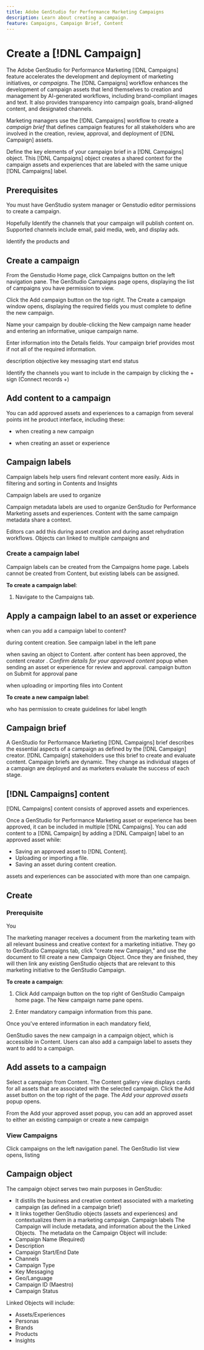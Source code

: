 ```yaml
---
title: Adobe GenStudio for Performance Marketing Campaigns
description: Learn about creating a campaign.
feature: Campaigns, Campaign Brief, Content
---
```

# Create a [!DNL Campaign]

The Adobe GenStudio for Performance Marketing [!DNL Campaigns] feature accelerates the development and deployment of marketing initiatives, or _campaigns_. The [!DNL Campaigns] workflow enhances the development of campaign assets that lend themselves to creation and management by AI-generated workflows, including brand-compliant images and text. It also provides transparency into campaign goals, brand-aligned content, and designated channels.

Marketing managers use the [!DNL Campaigns] workflow to create a _campaign brief_ that defines campaign features for all stakeholders who are involved in the creation, review, approval, and deployment of [!DNL Campaign] assets.


Define the key elements of your campaign brief in a [!DNL Campaigns] object. This [!DNL Campaigns] object creates a shared context for the campaign assets and experiences that are labeled with the same unique [!DNL Campaigns] label.


## Prerequisites

You must have GenStudio system manager or Genstudio editor permissions to create a campaign. 

Hopefully 
Identify the channels that your campaign will publish content on.  Supported channels include email, paid media, web, and display ads. 


Identify the products and 



## Create a campaign 

From the Genstudio Home page, click Campaigns button on the left navigation pane. The GenStudio Campaigns page opens, displaying the list of campaigns you have permission to view. 

Click the Add campaign button on the top right. The Create a campaign window opens, displaying the required fields you must complete to define the new campaign.

Name your campaign by double-clicking the New campaign name header and entering an informative, unique campaign name.

Enter information into the Details fields. Your campaign brief provides most if not all of the required information.

 description
 objective
 key messaging
 start
 end 
 status

Identify the channels you want to include in the campaign by clicking the + sign (Connect records +)






## Add content to a campaign

You can add approved assets and experiences to a camapign from several points int he product interface, including these:

* when creating a new campaign

* when creating an asset or experience

## Campaign labels

Campaign labels help users find relevant content more easily. Aids in filtering and sorting in Contents and Insights


Campaign labels are used to organize


Campaign metadata labels are used to organize GenStudio for Performance Marketing assets and experiences. Content with the same campaign metadata share a context. 

Editors can add this during asset creation and during asset rehydration workflows. Objects can linked to multiple campaigns and 

### Create a campaign label

Campaign labels can be created from the Campaigns home page. Labels cannot be created from Content, but existing labels can be assigned.

**To create a campaign label**:

1. Navigate to the Campaigns tab.


## Apply a campaign label to an asset or experience

when can you add a campaign label to content? 

during content creation. See campaign label in the left pane

when saving an object to Content. after content has been approved, the content creator . _Confirm details for your approved content_ popup 
when sending an asset or experience for review and approval. campaign button on Submit for approval pane


when uploading or importing files into Content

**To create a new campaign label**:

who has permission to create
guidelines for label length


## Campaign brief

A GenStudio for Performance Marketing [!DNL Campaigns] brief describes the essential aspects of a campaign as defined by the [!DNL Campaign] creator. [!DNL Campaign] stakeholders use this brief to create and evaluate content. Campaign briefs are dynamic. They change as individual stages of a campaign are deployed and as marketers evaluate the success of each stage.

## [!DNL Campaigns] content

[!DNL Campaigns] content consists of approved assets and experiences.

Once a GenStudio for Performance Marketing asset or experience has been approved, it can be included in multiple [!DNL Campaigns]. You can add content to a [!DNL Campaign] by adding a [!DNL Campaign] label to an approved asset while:

* Saving an approved asset to [!DNL Content].
* Uploading or importing a file.
* Saving an asset during content creation.


assets and experiences can be associated with more than one campaign. 

## Create 

### Prerequisite

You 

The marketing manager receives a document from the marketing team with all relevant business and creative context for a marketing initiative. They go to GenStudio Campaigns tab, click "create new Campaign," and use the document to fill create a new Campaign Object. Once they are finished, they will then link any existing GenStudio objects that are relevant to this marketing initiative to the GenStudio Campaign. 


**To create a campaign**:


1. Click Add campaign button on the top right of GenStudio Campaign home page. The New campaign name pane opens.

1. Enter mandatory campaign information from this pane. 

Once you've entered information in each mandatory field, 

GenStudio saves the new campaign in a campaign object, which is accessible in Content. Users can also add a campaign label to assets they want to add to a campaign. 


## Add assets to a campaign

Select a campaign from Content. The Content gallery view displays cards for all assets that are associated with the selected campaign. 
Click the Add asset button on the top right of the page. The _Add your approved assets_ popup opens. 

From the Add your approved asset popup, you can add an approved asset to either an existing campaign or create a new campaign


### View Campaigns

Click campaigns on the left navigation panel. The GenStudio list view opens, listing 

## Campaign object

The campaign object serves two main purposes in GenStudio:

* It distills the business and creative context associated with a marketing campaign (as defined in a campaign brief)
* It links together GenStudio objects (assets and experiences) and contextualizes them in a marketing campaign. Campaign labels 
The Campaign will include metadata, and information about the the Linked Objects. 
The metadata on the Campaign Object will include: 
* Campaign Name (Required) 
* Description 
* Campaign Start/End Date  
* Channels 
* Campaign Type 
* Key Messaging 
* Geo/Language 
* Campaign ID (Maestro)  
* Campaign Status

Linked Objects will include: 

* Assets/Experiences 
* Personas 
* Brands 
* Products 
* Insights
